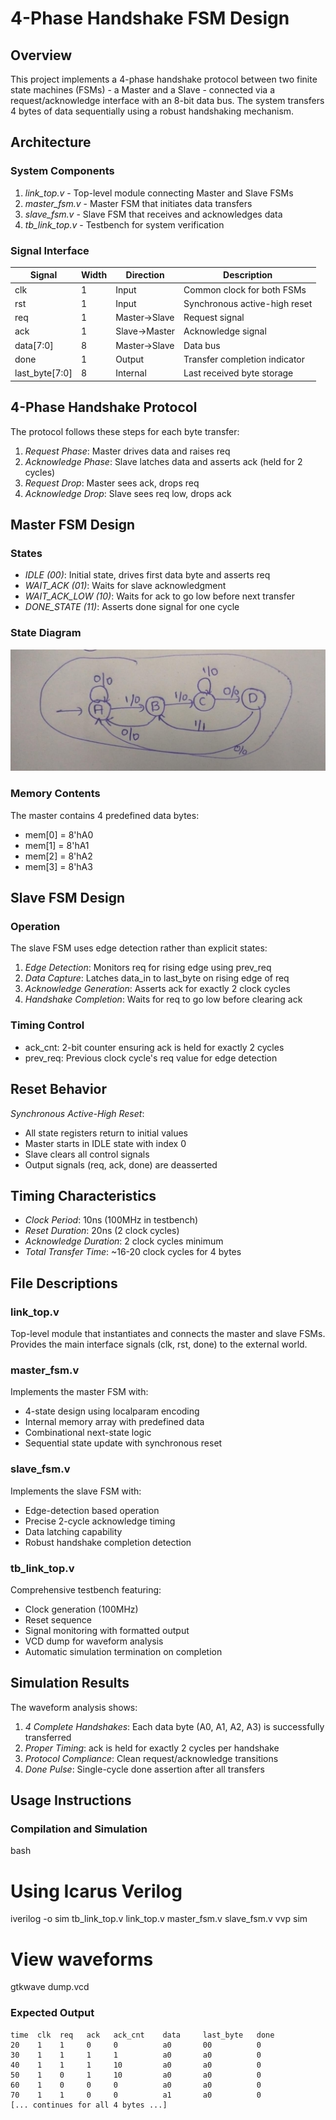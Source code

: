 # 4-Phase Handshake FSM Design

## Overview

This project implements a 4-phase handshake protocol between two finite state machines (FSMs) - a Master and a Slave - connected via a request/acknowledge interface with an 8-bit data bus. The system transfers 4 bytes of data sequentially using a robust handshaking mechanism.

## Architecture

### System Components

1. *link_top.v* - Top-level module connecting Master and Slave FSMs
2. *master_fsm.v* - Master FSM that initiates data transfers
3. *slave_fsm.v* - Slave FSM that receives and acknowledges data
4. *tb_link_top.v* - Testbench for system verification

### Signal Interface

| Signal | Width | Direction | Description |
|--------|-------|-----------|-------------|
| clk | 1 | Input | Common clock for both FSMs |
| rst | 1 | Input | Synchronous active-high reset |
| req | 1 | Master→Slave | Request signal |
| ack | 1 | Slave→Master | Acknowledge signal |
| data[7:0] | 8 | Master→Slave | Data bus |
| done | 1 | Output | Transfer completion indicator |
| last_byte[7:0] | 8 | Internal | Last received byte storage |

## 4-Phase Handshake Protocol

The protocol follows these steps for each byte transfer:

1. *Request Phase*: Master drives data and raises req
2. *Acknowledge Phase*: Slave latches data and asserts ack (held for 2 cycles)
3. *Request Drop*: Master sees ack, drops req
4. *Acknowledge Drop*: Slave sees req low, drops ack

## Master FSM Design

### States

- *IDLE (00)*: Initial state, drives first data byte and asserts req
- *WAIT_ACK (01)*: Waits for slave acknowledgment
- *WAIT_ACK_LOW (10)*: Waits for ack to go low before next transfer
- *DONE_STATE (11)*: Asserts done signal for one cycle

### State Diagram

![State Diagram](https://github.com/prashanth5905/CS322M-230102075/blob/main/LAB2/fsm-assignments/problem1_seqdet/state%20diagram.jpg?raw=true)

### Memory Contents

The master contains 4 predefined data bytes:
- mem[0] = 8'hA0
- mem[1] = 8'hA1
- mem[2] = 8'hA2
- mem[3] = 8'hA3

## Slave FSM Design

### Operation

The slave FSM uses edge detection rather than explicit states:

1. *Edge Detection*: Monitors req for rising edge using prev_req
2. *Data Capture*: Latches data_in to last_byte on rising edge of req
3. *Acknowledge Generation*: Asserts ack for exactly 2 clock cycles
4. *Handshake Completion*: Waits for req to go low before clearing ack

### Timing Control

- ack_cnt: 2-bit counter ensuring ack is held for exactly 2 cycles
- prev_req: Previous clock cycle's req value for edge detection

## Reset Behavior

*Synchronous Active-High Reset*:
- All state registers return to initial values
- Master starts in IDLE state with index 0
- Slave clears all control signals
- Output signals (req, ack, done) are deasserted

## Timing Characteristics

- *Clock Period*: 10ns (100MHz in testbench)
- *Reset Duration*: 20ns (2 clock cycles)
- *Acknowledge Duration*: 2 clock cycles minimum
- *Total Transfer Time*: ~16-20 clock cycles for 4 bytes

## File Descriptions

### link_top.v
Top-level module that instantiates and connects the master and slave FSMs. Provides the main interface signals (clk, rst, done) to the external world.

### master_fsm.v
Implements the master FSM with:
- 4-state design using localparam encoding
- Internal memory array with predefined data
- Combinational next-state logic
- Sequential state update with synchronous reset

### slave_fsm.v
Implements the slave FSM with:
- Edge-detection based operation
- Precise 2-cycle acknowledge timing
- Data latching capability
- Robust handshake completion detection

### tb_link_top.v
Comprehensive testbench featuring:
- Clock generation (100MHz)
- Reset sequence
- Signal monitoring with formatted output
- VCD dump for waveform analysis
- Automatic simulation termination on completion

## Simulation Results

The waveform analysis shows:
1. *4 Complete Handshakes*: Each data byte (A0, A1, A2, A3) is successfully transferred
2. *Proper Timing*: ack is held for exactly 2 cycles per handshake
3. *Protocol Compliance*: Clean request/acknowledge transitions
4. *Done Pulse*: Single-cycle done assertion after all transfers

## Usage Instructions

### Compilation and Simulation

bash
# Using Icarus Verilog
iverilog -o sim tb_link_top.v link_top.v master_fsm.v slave_fsm.v
vvp sim

# View waveforms
gtkwave dump.vcd


### Expected Output

```
time  clk  req   ack   ack_cnt    data     last_byte   done
20    1    1     0     0          a0       00          0
30    1    1     1     1          a0       a0          0
40    1    1     1     10         a0       a0          0
50    1    0     1     10         a0       a0          0
60    1    0     0     0          a0       a0          0
70    1    1     0     0          a1       a0          0
[... continues for all 4 bytes ...]